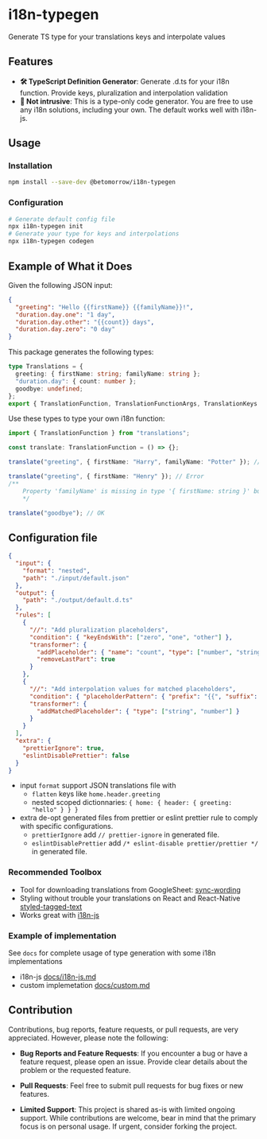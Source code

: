 # i18n-typegen

Generate TS type for your translations keys and interpolate values

## Features

- **🛠 TypeScript Definition Generator**: Generate .d.ts for your i18n function. Provide keys, pluralization and interpolation validation
- **🧘 Not intrusive**: This is a type-only code generator. You are free to use any i18n solutions, including your own. The default works well with i18n-js.

## Usage

### Installation

```bash
npm install --save-dev @betomorrow/i18n-typegen
```

### Configuration

```bash
# Generate default config file
npx i18n-typegen init
# Generate your type for keys and interpolations
npx i18n-typegen codegen
```

## Example of What it Does

Given the following JSON input:

```json
{
  "greeting": "Hello {{firstName}} {{familyName}}!",
  "duration.day.one": "1 day",
  "duration.day.other": "{{count}} days",
  "duration.day.zero": "0 day"
}
```

This package generates the following types:

```typescript
type Translations = {
  greeting: { firstName: string; familyName: string };
  "duration.day": { count: number };
  goodbye: undefined;
};
export { TranslationFunction, TranslationFunctionArgs, TranslationKeys };
```

Use these types to type your own i18n function:

```typescript
import { TranslationFunction } from "translations";

const translate: TranslationFunction = () => {};

translate("greeting", { firstName: "Harry", familyName: "Potter" }); // OK

translate("greeting", { firstName: "Henry" }); // Error
/**
    Property 'familyName' is missing in type '{ firstName: string }' but required in type '{ firstName:  string; familyName: string; }'.ts(2345)
    */

translate("goodbye"); // OK
```

## Configuration file

```json
{
  "input": {
    "format": "nested",
    "path": "./input/default.json"
  },
  "output": {
    "path": "./output/default.d.ts"
  },
  "rules": [
    {
      "//": "Add pluralization placeholders",
      "condition": { "keyEndsWith": ["zero", "one", "other"] },
      "transformer": {
        "addPlaceholder": { "name": "count", "type": ["number", "string"] },
        "removeLastPart": true
      }
    },
    {
      "//": "Add interpolation values for matched placeholders",
      "condition": { "placeholderPattern": { "prefix": "{{", "suffix": "}}" } },
      "transformer": {
        "addMatchedPlaceholder": { "type": ["string", "number"] }
      }
    }
  ],
  "extra": {
    "prettierIgnore": true,
    "eslintDisablePrettier": false
  }
}
```

- input `format` support JSON translations file with
  - `flatten` keys like `home.header.greeting`
  - nested scoped dictionnaries: `{ home: { header: { greeting: "hello" } } }`
- extra de-opt generated files from prettier or eslint prettier rule to comply with specific configurations.
  - `prettierIgnore` add `// prettier-ignore` in generated file.
  - `eslintDisablePrettier` add `/* eslint-disable prettier/prettier */` in generated file.

### Recommended Toolbox

- Tool for downloading translations from GoogleSheet: [sync-wording](https://github.com/BeTomorrow/sync-wording)
- Styling without trouble your translations on React and React-Native [styled-tagged-text](https://github.com/BeTomorrow/styled-tagged-text)
- Works great with [i18n-js](https://github.com/fnando/i18n-js)

### Example of implementation

See `docs` for complete usage of type generation with some i18n implementations

- i18n-js [docs/i18n-js.md](docs/i18n-js.md)
- custom implemetation [docs/custom.md](docs/custom.md)

## Contribution

Contributions, bug reports, feature requests, or pull requests, are very appreciated. However, please note the following:

- **Bug Reports and Feature Requests**: If you encounter a bug or have a feature request, please open an issue. Provide clear details about the problem or the requested feature.

- **Pull Requests**: Feel free to submit pull requests for bug fixes or new features.

- **Limited Support**:
  This project is shared as-is with limited ongoing support. While contributions are welcome, bear in mind that the primary focus is on personal usage. If urgent, consider forking the project.
